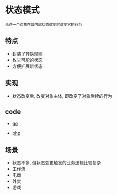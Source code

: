 # 状态模式

    允许一个对象在其内部状态改变时改变它的行为

## 特点

- 封装了转换规则
- 枚举可能的状态
- 方便扩展新状态

## 实现

- 状态改变后, 改变对象主体, 即改变了对象后续的行为

## code

- [go](src/go/dp/state.go)

- [php](src/php_design_patterns/state/state.php)

## 场景

- 状态不多, 但状态变更触发的业务逻辑比较复杂
- 工作流
- 电商
- 外卖
- 游戏